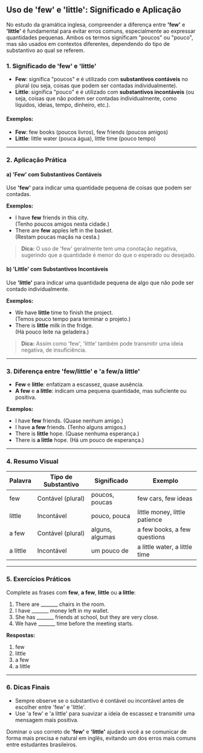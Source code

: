 ## Uso de 'few' e 'little': Significado e Aplicação

No estudo da gramática inglesa, compreender a diferença entre **'few'** e **'little'** é fundamental para evitar erros comuns, especialmente ao expressar quantidades pequenas. Ambos os termos significam "poucos" ou "pouco", mas são usados em contextos diferentes, dependendo do tipo de substantivo ao qual se referem.

### 1. Significado de 'few' e 'little'

- **Few**: significa "poucos" e é utilizado com **substantivos contáveis** no plural (ou seja, coisas que podem ser contadas individualmente).
- **Little**: significa "pouco" e é utilizado com **substantivos incontáveis** (ou seja, coisas que não podem ser contadas individualmente, como líquidos, ideias, tempo, dinheiro, etc.).

#### Exemplos:
- **Few**: few books (poucos livros), few friends (poucos amigos)
- **Little**: little water (pouca água), little time (pouco tempo)

---

### 2. Aplicação Prática

#### a) 'Few' com Substantivos Contáveis

Use **'few'** para indicar uma quantidade pequena de coisas que podem ser contadas.

**Exemplos:**
- I have **few** friends in this city.  
  (Tenho poucos amigos nesta cidade.)
- There are **few** apples left in the basket.  
  (Restam poucas maçãs na cesta.)

> **Dica:** O uso de 'few' geralmente tem uma conotação negativa, sugerindo que a quantidade é menor do que o esperado ou desejado.

#### b) 'Little' com Substantivos Incontáveis

Use **'little'** para indicar uma quantidade pequena de algo que não pode ser contado individualmente.

**Exemplos:**
- We have **little** time to finish the project.  
  (Temos pouco tempo para terminar o projeto.)
- There is **little** milk in the fridge.  
  (Há pouco leite na geladeira.)

> **Dica:** Assim como 'few', 'little' também pode transmitir uma ideia negativa, de insuficiência.

---

### 3. Diferença entre 'few/little' e 'a few/a little'

- **Few** e **little**: enfatizam a escassez, quase ausência.
- **A few** e **a little**: indicam uma pequena quantidade, mas suficiente ou positiva.

**Exemplos:**
- I have **few** friends. (Quase nenhum amigo.)
- I have **a few** friends. (Tenho alguns amigos.)
- There is **little** hope. (Quase nenhuma esperança.)
- There is **a little** hope. (Há um pouco de esperança.)

---

### 4. Resumo Visual

| Palavra      | Tipo de Substantivo     | Significado         | Exemplo                        |
|--------------|------------------------|---------------------|--------------------------------|
| few          | Contável (plural)      | poucos, poucas      | few cars, few ideas            |
| little       | Incontável             | pouco, pouca        | little money, little patience  |
| a few        | Contável (plural)      | alguns, algumas     | a few books, a few questions   |
| a little     | Incontável             | um pouco de         | a little water, a little time  |

---

### 5. Exercícios Práticos

Complete as frases com **few**, **a few**, **little** ou **a little**:

1. There are _______ chairs in the room.
2. I have _______ money left in my wallet.
3. She has _______ friends at school, but they are very close.
4. We have _______ time before the meeting starts.

**Respostas:**
1. few
2. little
3. a few
4. a little

---

### 6. Dicas Finais

- Sempre observe se o substantivo é contável ou incontável antes de escolher entre 'few' e 'little'.
- Use 'a few' e 'a little' para suavizar a ideia de escassez e transmitir uma mensagem mais positiva.

Dominar o uso correto de **'few'** e **'little'** ajudará você a se comunicar de forma mais precisa e natural em inglês, evitando um dos erros mais comuns entre estudantes brasileiros.